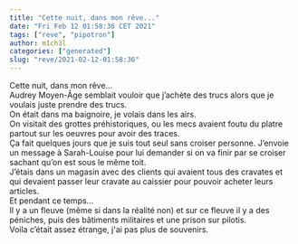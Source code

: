 ```yaml
---
title: "Cette nuit, dans mon rêve..."
date: "Fri Feb 12 01:58:36 CET 2021"
tags: ["reve", "pipotron"]
author: m1ch3l
categories: ["generated"]
slug: "reve/2021-02-12-01:58:36"
---
```


Cette nuit, dans mon rêve...<br>
Audrey Moyen-Âge semblait vouloir que j’achète des trucs alors que je voulais juste prendre des trucs.<br>
On était dans ma baignoire, je volais dans les airs.<br>
On visitait des grottes préhistoriques, ou les mecs avaient foutu du platre partout sur les oeuvres pour avoir des traces.<br>
Ça fait quelques jours que je suis tout seul sans croiser personne. J’envoie un message à Sarah-Louise pour lui demander si on va finir par se croiser sachant qu’on est sous le même toit.<br>
J’étais dans un magasin avec des clients qui avaient tous des cravates et qui devaient passer leur cravate au caissier pour pouvoir acheter leurs articles.<br>
Et pendant ce temps...<br>
Il y a un fleuve (même si dans la réalité non) et sur ce fleuve il y a des péniches, puis des bâtiments militaires et une prison sur pilotis.<br>
Voila c’était assez étrange, j'ai pas plus de souvenirs.<br>

